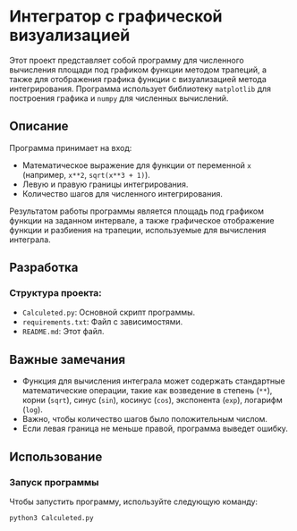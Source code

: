 # Интегратор с графической визуализацией

Этот проект представляет собой программу для численного вычисления площади под графиком функции методом трапеций, а также для отображения графика функции с визуализацией метода интегрирования. Программа использует библиотеку `matplotlib` для построения графика и `numpy` для численных вычислений.

## Описание

Программа принимает на вход:

- Математическое выражение для функции от переменной `x` (например, `x**2`, `sqrt(x**3 + 1)`).
- Левую и правую границы интегрирования.
- Количество шагов для численного интегрирования.

Результатом работы программы является площадь под графиком функции на заданном интервале, а также графическое отображение функции и разбиения на трапеции, используемые для вычисления интеграла.

## Разработка

### Структура проекта:

- `Calculeted.py`: Основной скрипт программы.
- `requirements.txt`: Файл с зависимостями.
- `README.md`: Этот файл.

## Важные замечания

- Функция для вычисления интеграла может содержать стандартные математические операции, такие как возведение в степень (`**`), корни (`sqrt`), синус (`sin`), косинус (`cos`), экспонента (`exp`), логарифм (`log`).
- Важно, чтобы количество шагов было положительным числом.
- Если левая граница не меньше правой, программа выведет ошибку.

## Использование

### Запуск программы

Чтобы запустить программу, используйте следующую команду:

```bash
python3 Calculeted.py
